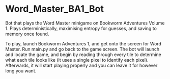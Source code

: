 # Word_Master_BA1_Bot
Bot that plays the Word Master minigame on Bookworm Adventures Volume 1. Plays deterministically, maximising entropy for guesses, and saving to memory once found.

To play, launch Bookworm Adventures 1, and get onto the screen for Word Master. Run main.py and go back to the game screen. The bot will launch and locate the game, 
and begin by reading through every tile to determine what each tile looks like (it uses a single pixel to identify each pixel). Afterwards, it will start playing 
properly and you can leave it for however long you want.
